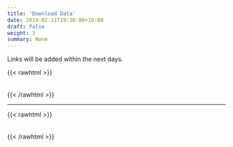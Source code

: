 ```yaml
---
title: 'Download Data'
date: 2019-02-11T19:30:08+10:00
draft: false
weight: 3
summary: None  
---
```


Links will be added within the next days.

{{< rawhtml >}}
<div style="height:  20px"></div>
{{< /rawhtml >}} 

----------   

{{< rawhtml >}}
<div style="height:  20px"></div>
{{< /rawhtml >}}